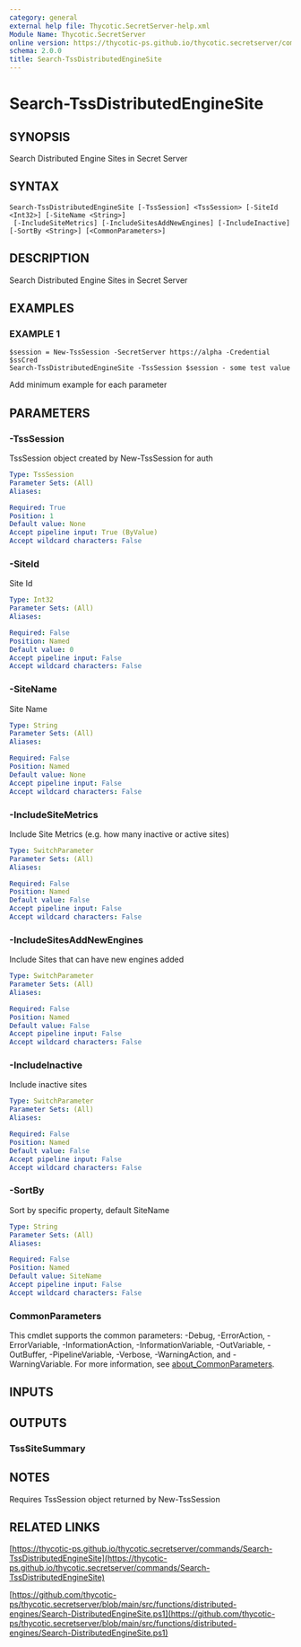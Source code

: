 ```yaml
---
category: general
external help file: Thycotic.SecretServer-help.xml
Module Name: Thycotic.SecretServer
online version: https://thycotic-ps.github.io/thycotic.secretserver/commands/Search-TssDistributedEngineSite
schema: 2.0.0
title: Search-TssDistributedEngineSite
---
```


# Search-TssDistributedEngineSite

## SYNOPSIS
Search Distributed Engine Sites in Secret Server

## SYNTAX

```
Search-TssDistributedEngineSite [-TssSession] <TssSession> [-SiteId <Int32>] [-SiteName <String>]
 [-IncludeSiteMetrics] [-IncludeSitesAddNewEngines] [-IncludeInactive] [-SortBy <String>] [<CommonParameters>]
```

## DESCRIPTION
Search Distributed Engine Sites in Secret Server

## EXAMPLES

### EXAMPLE 1
```
$session = New-TssSession -SecretServer https://alpha -Credential $ssCred
Search-TssDistributedEngineSite -TssSession $session - some test value
```

Add minimum example for each parameter

## PARAMETERS

### -TssSession
TssSession object created by New-TssSession for auth

```yaml
Type: TssSession
Parameter Sets: (All)
Aliases:

Required: True
Position: 1
Default value: None
Accept pipeline input: True (ByValue)
Accept wildcard characters: False
```

### -SiteId
Site Id

```yaml
Type: Int32
Parameter Sets: (All)
Aliases:

Required: False
Position: Named
Default value: 0
Accept pipeline input: False
Accept wildcard characters: False
```

### -SiteName
Site Name

```yaml
Type: String
Parameter Sets: (All)
Aliases:

Required: False
Position: Named
Default value: None
Accept pipeline input: False
Accept wildcard characters: False
```

### -IncludeSiteMetrics
Include Site Metrics (e.g.
how many inactive or active sites)

```yaml
Type: SwitchParameter
Parameter Sets: (All)
Aliases:

Required: False
Position: Named
Default value: False
Accept pipeline input: False
Accept wildcard characters: False
```

### -IncludeSitesAddNewEngines
Include Sites that can have new engines added

```yaml
Type: SwitchParameter
Parameter Sets: (All)
Aliases:

Required: False
Position: Named
Default value: False
Accept pipeline input: False
Accept wildcard characters: False
```

### -IncludeInactive
Include inactive sites

```yaml
Type: SwitchParameter
Parameter Sets: (All)
Aliases:

Required: False
Position: Named
Default value: False
Accept pipeline input: False
Accept wildcard characters: False
```

### -SortBy
Sort by specific property, default SiteName

```yaml
Type: String
Parameter Sets: (All)
Aliases:

Required: False
Position: Named
Default value: SiteName
Accept pipeline input: False
Accept wildcard characters: False
```

### CommonParameters
This cmdlet supports the common parameters: -Debug, -ErrorAction, -ErrorVariable, -InformationAction, -InformationVariable, -OutVariable, -OutBuffer, -PipelineVariable, -Verbose, -WarningAction, and -WarningVariable. For more information, see [about_CommonParameters](http://go.microsoft.com/fwlink/?LinkID=113216).

## INPUTS

## OUTPUTS

### TssSiteSummary
## NOTES
Requires TssSession object returned by New-TssSession

## RELATED LINKS

[https://thycotic-ps.github.io/thycotic.secretserver/commands/Search-TssDistributedEngineSite](https://thycotic-ps.github.io/thycotic.secretserver/commands/Search-TssDistributedEngineSite)

[https://github.com/thycotic-ps/thycotic.secretserver/blob/main/src/functions/distributed-engines/Search-DistributedEngineSite.ps1](https://github.com/thycotic-ps/thycotic.secretserver/blob/main/src/functions/distributed-engines/Search-DistributedEngineSite.ps1)

